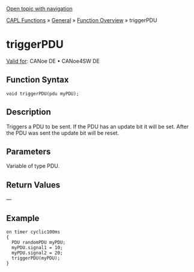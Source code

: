 [Open topic with navigation](../../../../../CANoeDEFamily.htm#Topics/CAPLFunctions/Other/Functions/CAPLfunctionTriggerPDU.md)

[CAPL Functions](../../CAPLfunctions.md) » [General](../CAPLGeneralStartPage.md) » [Function Overview](../CAPLfunctionsGeneralOverview.md) » triggerPDU

# triggerPDU

[Valid for](../../../Shared/FeatureAvailability.md): CANoe DE • CANoe4SW DE

## Function Syntax

```plaintext
void triggerPDU(pdu myPDU);
```

## Description

Triggers a PDU to be sent. If the PDU has an update bit it will be set. After the PDU was sent the update bit will be reset.

## Parameters

Variable of type PDU.

## Return Values

—

## Example

```plaintext
on timer cyclic100ms
{
  PDU randomPDU myPDU;
  myPDU.signal1 = 10;
  myPDU.signal2 = 20;
  triggerPDU(myPDU);
}
```
